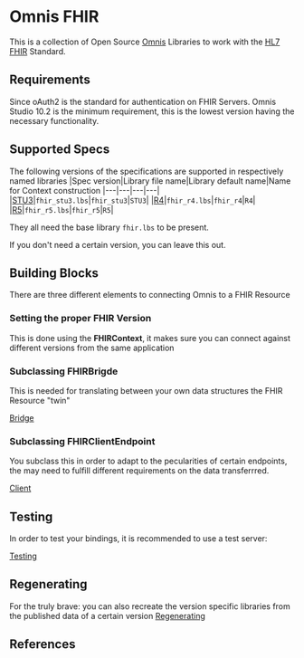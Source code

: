 # Omnis FHIR
This is a collection of Open Source [Omnis][omnis-studio] Libraries to work with the [HL7 FHIR][fhir-spec] Standard.

## Requirements ##
Since oAuth2 is the standard for authentication on FHIR Servers. Omnis Studio 10.2 is the minimum requirement, this is 
the lowest version having the necessary functionality.

## Supported Specs ##

The following versions of the specifications are supported in respectively named libraries
|Spec version|Library file name|Library default name|Name for Context construction
|---|---|---|---|
|[STU3][stu3-spec]|`fhir_stu3.lbs`|`fhir_stu3`|`STU3`|
|[R4][r4-spec]|`fhir_r4.lbs`|`fhir_r4`|`R4`|
|[R5][r5-spec]|`fhir_r5.lbs`|`fhir_r5`|`R5`|

They all need the base library `fhir.lbs` to be present.

If you don't need a certain version, you can leave this out.

## Building Blocks

There are three different elements to connecting Omnis to a FHIR Resource

### Setting the proper FHIR Version

This is done using the **FHIRContext**, it makes sure you can connect against different versions 
from the same application

### Subclassing FHIRBrigde

This is needed for translating between your own data structures the FHIR Resource "twin"

[Bridge](bridge.md)

### Subclassing FHIRClientEndpoint

You subclass this in order to adapt to the pecularities of certain endpoints, the may need to fulfill different
requirements on the data transferrred.

[Client](client.md)

## Testing

In order to test your bindings, it is recommended to use a test server:

[Testing](testing.md)

## Regenerating

For the truly brave: you can also recreate the version specific libraries from the published data of a certain version
[Regenerating](regenerating.md)

## References

[fhir-spec]: http://www.hl7.org/fhir
[dstu2-spec]: http://hl7.org/fhir/DSTU2/index.html
[stu3-spec]: http://www.hl7.org/fhir
[r4-spec]: http://hl7.org/fhir/R4/index.html
[r5-spec]: http://hl7.org/fhir/R5/index.html
[fhirpath-spec]: http://hl7.org/fhirpath/

[omnis-studio]: http://www.omnis.net
